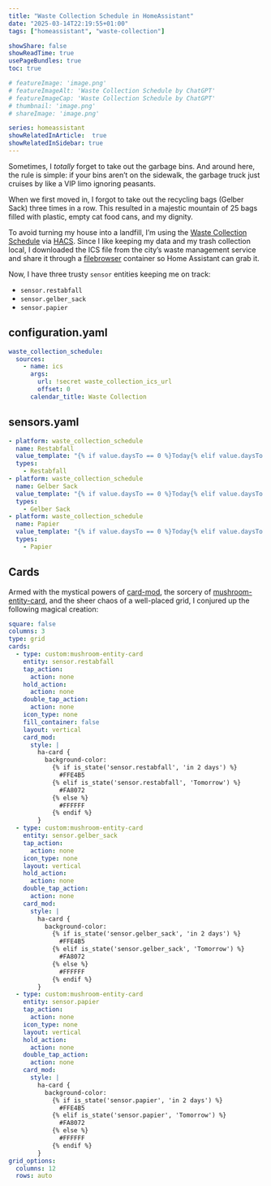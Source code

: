 ```yaml
---
title: "Waste Collection Schedule in HomeAssistant"
date: "2025-03-14T22:19:55+01:00"
tags: ["homeassistant", "waste-collection"]

showShare: false
showReadTime: true
usePageBundles: true
toc: true

# featureImage: 'image.png'
# featureImageAlt: 'Waste Collection Schedule by ChatGPT'
# featureImageCap: 'Waste Collection Schedule by ChatGPT'
# thumbnail: 'image.png'
# shareImage: 'image.png'

series: homeassistant
showRelatedInArticle:  true
showRelatedInSidebar: true
---
```


Sometimes, I *totally* forget to take out the garbage bins. And around here, the rule is simple: if your bins aren’t on the sidewalk, the garbage truck just cruises by like a VIP limo ignoring peasants.<br>
<!--more-->

When we first moved in, I forgot to take out the recycling bags (Gelber Sack) three times in a row. This resulted in a majestic mountain of 25 bags filled with plastic, empty cat food cans, and my dignity.

To avoid turning my house into a landfill, I’m using the [Waste Collection Schedule](https://github.com/mampfes/hacs_waste_collection_schedule) via [HACS](https://hacs.xyz/). Since I like keeping my data and my trash collection local, I downloaded the ICS file from the city’s waste management service and share it through a [filebrowser](https://github.com/filebrowser/filebrowser) container so Home Assistant can grab it.

Now, I have three trusty `sensor` entities keeping me on track:
* `sensor.restabfall`
* `sensor.gelber_sack`
* `sensor.papier`

## configuration.yaml

```yaml
waste_collection_schedule:
  sources:
    - name: ics
      args:
        url: !secret waste_collection_ics_url
        offset: 0
      calendar_title: Waste Collection
```

## sensors.yaml

```yaml
- platform: waste_collection_schedule
  name: Restabfall
  value_template: "{% if value.daysTo == 0 %}Today{% elif value.daysTo == 1 %}Tomorrow{% else %}in {{value.daysTo}} days{% endif %}"
  types:
    - Restabfall
- platform: waste_collection_schedule
  name: Gelber Sack
  value_template: "{% if value.daysTo == 0 %}Today{% elif value.daysTo == 1 %}Tomorrow{% else %}in {{value.daysTo}} days{% endif %}"
  types:
    - Gelber Sack
- platform: waste_collection_schedule
  name: Papier
  value_template: "{% if value.daysTo == 0 %}Today{% elif value.daysTo == 1 %}Tomorrow{% else %}in {{value.daysTo}} days{% endif %}"
  types:
    - Papier
```

## Cards

Armed with the mystical powers of [card-mod](https://github.com/thomasloven/lovelace-card-mod), the sorcery of [mushroom-entity-card](https://github.com/piitaya/lovelace-mushroom), and the sheer chaos of a well-placed grid, I conjured up the following magical creation:

```yaml
square: false
columns: 3
type: grid
cards:
  - type: custom:mushroom-entity-card
    entity: sensor.restabfall
    tap_action:
      action: none
    hold_action:
      action: none
    double_tap_action:
      action: none
    icon_type: none
    fill_container: false
    layout: vertical
    card_mod:
      style: |
        ha-card { 
          background-color:
            {% if is_state('sensor.restabfall', 'in 2 days') %}
              #FFE4B5
            {% elif is_state('sensor.restabfall', 'Tomorrow') %}
              #FA8072
            {% else %}
              #FFFFFF
            {% endif %}
        }
  - type: custom:mushroom-entity-card
    entity: sensor.gelber_sack
    tap_action:
      action: none
    icon_type: none
    layout: vertical
    hold_action:
      action: none
    double_tap_action:
      action: none
    card_mod:
      style: |
        ha-card { 
          background-color:
            {% if is_state('sensor.gelber_sack', 'in 2 days') %}
              #FFE4B5
            {% elif is_state('sensor.gelber_sack', 'Tomorrow') %}
              #FA8072
            {% else %}
              #FFFFFF
            {% endif %}
        }
  - type: custom:mushroom-entity-card
    entity: sensor.papier
    tap_action:
      action: none
    icon_type: none
    layout: vertical
    hold_action:
      action: none
    double_tap_action:
      action: none
    card_mod:
      style: |
        ha-card { 
          background-color:
            {% if is_state('sensor.papier', 'in 2 days') %}
              #FFE4B5
            {% elif is_state('sensor.papier', 'Tomorrow') %}
              #FA8072
            {% else %}
              #FFFFFF
            {% endif %}
        }
grid_options:
  columns: 12
  rows: auto
```
